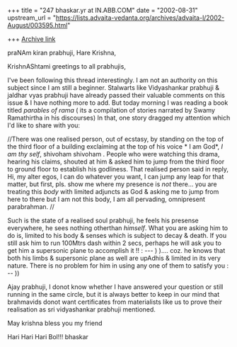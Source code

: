 +++
title = "247 bhaskar.yr at IN.ABB.COM"
date = "2002-08-31"
upstream_url = "https://lists.advaita-vedanta.org/archives/advaita-l/2002-August/003595.html"

+++
[Archive link](https://lists.advaita-vedanta.org/archives/advaita-l/2002-August/003595.html)

praNAm kiran prabhuji,
Hare Krishna,

KrishnAShtami greetings to all prabhujis,

I've been following this thread interestingly.  I am not an authority on
this subject since I am still a beginner.  Stalwarts like Vidyashankar
prabhuji & jaldhar vyas prabhuji have already passed their valuable
comments on this issue &  I have nothing more to add.  But  today morning I
was reading a book titled *parables of rama* ( its a compilation of stories
narrated by  Swamy Ramathirtha in his discourses) In that,  one story
dragged my attention which I'd like to share with you:

//There was one realised person,   out of ecstasy, by standing on the top
of the third floor of a building exclaiming at the top of his voice * I am
God*, *I am thy self*, shivoham shivoham .  People who were watching this
drama, hearing his claims,  shouted at him & asked him to jump from the
third floor to ground floor  to establish his godliness.  That realised
person said in reply,  Hi, my alter egos, I can do whatever you want, I can
jump any leap for that matter,  but first, pls. show me where my presence
is *not*  there... you are treating this *body* with limited adjuncts as
God & asking me to jump from here to there but I am not this body, I am all
pervading, omnipresent parabrahman. //

Such is the state of a realised soul prabhuji,  he feels his presense
everywhere, he sees nothing otherthan *himself*.  What you are asking him
to do is,  limited to his body & senses which is subject to decay & death.
If you still ask him to run 100Mtrs dash within 2 secs, perhaps he will ask
you to get him a supersonic plane  to accomplish it !!    : ---  )  )....
coz.  he knows that both his limbs & supersonic plane as well are upAdhis &
limited in its very nature.  There is no problem for him in using any one
of them to satisfy you : -- ))

Ajay prabhuji, I donot know whether I have answered your question or still
running in the same circle, but it is always better to keep in our mind
that brahmavids donot want certificates from materialists like us  to prove
their realisation as sri vidyashankar prabhuji mentioned.

May krishna bless you my friend

Hari Hari Hari Bol!!!
bhaskar

